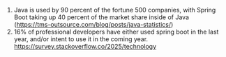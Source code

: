 1. Java is used by 90 percent of the fortune 500 companies, with Spring Boot taking up 40 percent of the market share inside of Java (https://tms-outsource.com/blog/posts/java-statistics/)
2. 16% of professional developers have either used spring boot in the last year, and/or intent to use it in the coming year. https://survey.stackoverflow.co/2025/technology
